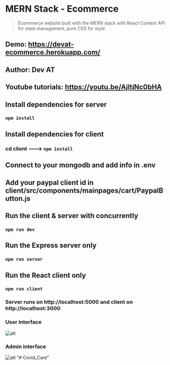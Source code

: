 # MERN Stack - Ecommerce
> Ecommerce website built with the MERN stack with React Context API for state management, pure CSS for style

## Demo: https://devat-ecommerce.herokuapp.com/

## Author: Dev AT
## Youtube tutorials: https://youtu.be/AjItjNc0bHA

## Install dependencies for server 
### `npm install`

## Install dependencies for client
### cd client ---> `npm install`

## Connect to your mongodb and add info in .env

## Add your paypal client id in client/src/components/mainpages/cart/PaypalButton.js

## Run the client & server with concurrently
### `npm run dev`

## Run the Express server only
### `npm run server`

## Run the React client only
### `npm run client`

### Server runs on http://localhost:5000 and client on http://localhost:3000

### User interface 

![alt](https://res.cloudinary.com/devatchannel/image/upload/v1599568147/test/1_pe9ism.png)

### Admin interface 

![alt](https://res.cloudinary.com/devatchannel/image/upload/v1599568148/test/2_obw2r7.png)
"# Covid_Care" 
